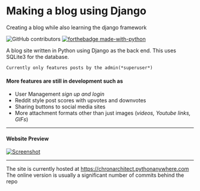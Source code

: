 # Making a blog using Django

Creating a blog while also learning the django framework

![GitHub contributors](https://img.shields.io/github/contributors/chronarchitect/django-unchained.svg?color=red&style=for-the-badge)
[![forthebadge made-with-python](http://ForTheBadge.com/images/badges/made-with-python.svg)](https://www.python.org/)

A blog site written in Python using Django as the back end.
This uses SQLite3 for the database.

```Currently only features posts by the admin(*superuser*)```

#### More features are still in development such as

- User Management *sign up and login*
- Reddit style post scores with upvotes and downvotes
- Sharing buttons to social media sites
- More attachment formats other than just images (*videos, Youtube links, GIFs*)

***

#### Website Preview
[![Screenshot](Screen.png)](https://chronarchitect.pythonanywhere.com)

***

The site is currently hosted at https://chronarchitect.pythonanywhere.com
The online version is usually a significant number of commits behind the repo